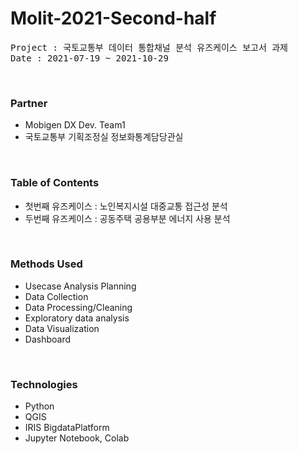 # Molit-2021-Second-half

<pre>Project : 국토교통부 데이터 통합채널 분석 유즈케이스 보고서 과제 
Date : 2021-07-19 ~ 2021-10-29
</pre>
<br>

### Partner
- Mobigen DX Dev. Team1
- 국토교통부 기획조정실 정보화통계담당관실
<br>

### Table of Contents
 - 첫번째 유즈케이스 : 노인복지시설 대중교통 접근성 분석 
 - 두번째 유즈케이스 : 공동주택 공용부분 에너지 사용 분석
<br>

### Methods Used
- Usecase Analysis Planning
- Data Collection
- Data Processing/Cleaning 
- Exploratory data analysis
- Data Visualization
- Dashboard
<br>

### Technologies 
- Python
- QGIS 
- IRIS BigdataPlatform
- Jupyter Notebook, Colab 
